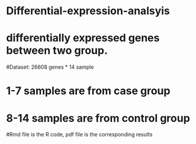 # Differential-expression-analsyis
# differentially expressed genes between two group. 
#Dataset: 26608 genes * 14 sample
#         1-7 samples are from case group
#         8-14 samples are from control group
#Rmd file is the R code, pdf file is the corresponding results

